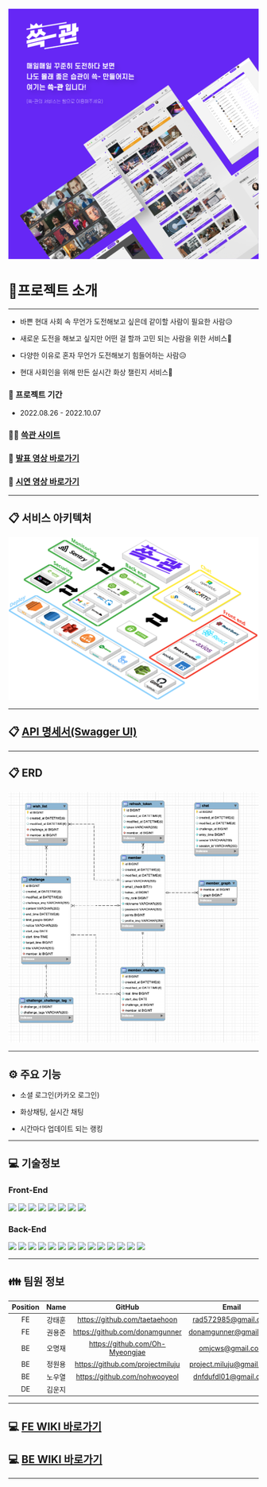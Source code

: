 <img src="https://github.com/HH99-NearBy/HH99-NearBy-BE/blob/main/Images/ssggwanmain.png" alt="쓱관메인" width="650"></img><br/>

# 📢프로젝트 소개
<hr>

* 바쁜 현대 사회 속 무언가 도전해보고 싶은데 같이할 사람이 필요한 사람😥

* 새로운 도전을 해보고 싶지만 어떤 걸 할까 고민 되는 사람을 위한 서비스🙌

* 다양한 이유로 혼자 무언가 도전해보기 힘들어하는 사람😥  

* 현대 사회인을 위해 만든 실시간 화상 챌린지 서비스🙌   


### 📆 프로젝트 기간

* 2022.08.26 - 2022.10.07

### 🏃‍♂ [쓱관 사이트](https://ssggwan.shop)
### 🏃‍ [발표 영상 바로가기](https://www.youtube.com/watch?v=Nt9xPxshbm4)
### 🏃‍ [시연 영상 바로가기](https://www.youtube.com/watch?v=KwQJTBUpfkc)

<hr>

## 📋 서비스 아키텍처
<img src="https://github.com/HH99-NearBy/HH99-NearBy-BE/blob/main/Images/Architecture.png" alt="서비스아키텍처" width="650"></img><br/>

<hr>

## 📋 [API 명세서(Swagger UI)](https://ssggwan.site/swagger-ui.html#)

<hr>

## 📋 ERD
<img src="https://github.com/HH99-NearBy/HH99-NearBy-BE/blob/main/Images/ERD.png" alt="ERD" width="650"></img><br/>

<hr>

## ⚙ 주요 기능
*  소셜 로그인(카카오 로그인)  

*  화상채팅, 실시간 채팅   

*  시간마다 업데이트 되는 랭킹    

<hr>

## 💻 기술정보
### Front-End
<p align=justify>
<img src="https://img.shields.io/badge/React-61DAFB?style=flat-square&logo=React&logoColor=000000">
<img src="https://img.shields.io/badge/React Query-FF4154?style=flat-square&logo=React Query&logoColor=000000">
<img src="https://img.shields.io/badge/React Router-CA4245?style=flat-square&logo=React Router&logoColor=000000">
<img src="https://img.shields.io/badge/TypeScript-3278C6?style=flat-square&logo=TypeScript&logoColor=ffffff">
<img src="https://img.shields.io/badge/styled-components-DB7093?style=flat-square&logo=styled-components&logoColor=ffffff">
<img src="https://img.shields.io/badge/Axios-5A29E4?style=flat-square&logo=Axios&logoColor=ffffff">
<img src="https://img.shields.io/badge/WebRTC-333333?style=flat-square&logo=WebRTC&logoColor=ffffff">
<img src="https://img.shields.io/badge/NGINX-009639?style=flat-square&logo=NGINX&logoColor=ffffff">
</p>


### Back-End
<p align=justify>
<img src="https://img.shields.io/badge/Spring-6DB33F?style=flat-square&logo=Spring&logoColor=white">
<img src="https://img.shields.io/badge/Spring boot-6DB33F?style=flat-square&logo=SpringBoot&logoColor=white">
<img src="https://img.shields.io/badge/Spring Security-6DB33F?style=flat-square&logo=Spring Security&logoColor=white">
<img src="https://img.shields.io/badge/WebRTC-333333?style=flat-square&logo=WebRTC&logoColor=white">
<img src="https://img.shields.io/badge/JWT-000000?style=flat-square&logo=JSON Web Tokens&logoColor=white">
<img src="https://img.shields.io/badge/QueryDSL-0769AD?style=flat-square&logo=jQuery&logoColor=white">
<img src="https://img.shields.io/badge/mysql-4479A1?style=flat-square&logo=mysql&logoColor=white">
<img src="https://img.shields.io/badge/aws-232F3E?style=flat-square&logo=Amazon AWS&logoColor=white">
<img src="https://img.shields.io/badge/RDS-527FFF?style=flat-square&logo=Amazon RDS&logoColor=white">
<img src="https://img.shields.io/badge/S3-569A31?style=flat-square&logo=Amazon S3&logoColor=white">
<img src="https://img.shields.io/badge/EC2-FF9900?style=flat-square&logo=Amazon EC2&logoColor=white">
<img src="https://img.shields.io/badge/Sentry-362D59?style=flat-square&logo=Sentry&logoColor=white">
<img src="https://img.shields.io/badge/Swagger-85EA2D?style=flat-square&logo=Swagger&logoColor=white">
<img src="https://img.shields.io/badge/GitHub actions-2088FF?style=flat-square&logo=GitHub actions&logoColor=white">
</p>

<hr>

## 👪 팀원 정보
| Position | Name | GitHub | Email |
|:---:|:---:|:------:|:-----:|
| FE | 강태훈 | https://github.com/taetaehoon  | rad572985@gmail.com   |
| FE | 권용준 | https://github.com/donamgunner  | donamgunner@gmail.com  |
| BE | 오명재 | https://github.com/Oh-Myeongjae  | omjcws@gmail.com   |
| BE | 정원용 | https://github.com/projectmiluju  | project.miluju@gmail.com  |
| BE | 노우열 | https://github.com/nohwooyeol  | dnfdufdl01@gmail.com  |
| DE | 김운지 |  |  |
<hr>

## 💻 [FE WIKI 바로가기](https://github.com/HH99-NearBy/HH99-NearBy-FE/wiki)
## 💻 [BE WIKI 바로가기](https://github.com/HH99-NearBy/HH99-NearBy-BE/wiki)


<hr>
